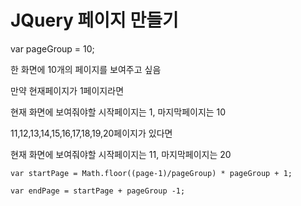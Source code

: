 # JQuery 페이지 만들기

var pageGroup = 10; 

한 화면에 10개의 페이지를 보여주고 싶음 

만약 현재페이지가 1페이지라면 

현재 화면에 보여줘야할 시작페이지는 1, 마지막페이지는 10 

11,12,13,14,15,16,17,18,19,20페이지가 있다면 

현재 화면에 보여줘야할 시작페이지는 11, 마지막페이지는 20

`var startPage = Math.floor((page-1)/pageGroup) * pageGroup + 1;`

`var endPage = startPage + pageGroup -1;`
